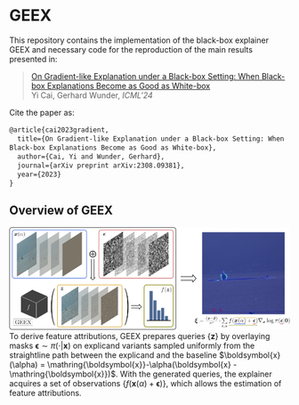 # GEEX
This repository contains the implementation of the black-box explainer GEEX and necessary code for the reproduction of the main results presented in: 
> [On Gradient-like Explanation under a Black-box Setting: When Black-box Explanations Become as Good as White-box](https://arxiv.org/abs/2308.09381)\
> Yi Cai, Gerhard Wunder, *ICML'24*

Cite the paper as:
```
@article{cai2023gradient,
  title={On Gradient-like Explanation under a Black-box Setting: When Black-box Explanations Become as Good as White-box},
  author={Cai, Yi and Wunder, Gerhard},
  journal={arXiv preprint arXiv:2308.09381},
  year={2023}
}
```

## Overview of GEEX
![GEEX overview](https://github.com/caiy0220/GEEX/raw/main/overview.png)
To derive feature attributions, GEEX prepares queries $\{\boldsymbol{z}\}$ by overlaying masks $\boldsymbol{\epsilon}\sim \pi(\cdot|\boldsymbol{x})$ on explicand variants sampled uniformly from the straightline path between the explicand and the baseline $\boldsymbol{x}(\alpha) = \mathring{\boldsymbol{x}}-\alpha(\boldsymbol{x} - \mathring{\boldsymbol{x}})$.
With the generated queries, the explainer acquires a set of observations $\{f(\boldsymbol{x}(\alpha) + \boldsymbol{\epsilon})\}$, which allows the estimation of feature attributions. 
<!-- by: $$ \boldsymbol{\xi} = \frac{(\boldsymbol{x} - \boldsymbol{\mathring{x}})}{n^*} \circ \sum_{ \substack{\boldsymbol{\epsilon}\sim\pi(\cdot|\boldsymbol{0}) \\ \alpha\sim \mathcal{U}_{[0, 1]}} } f(\boldsymbol{x}(\alpha) + \boldsymbol{\epsilon}) \nabla_{\boldsymbol{x}}\log\pi(\boldsymbol{\epsilon}|\boldsymbol{0}) $$ -->
